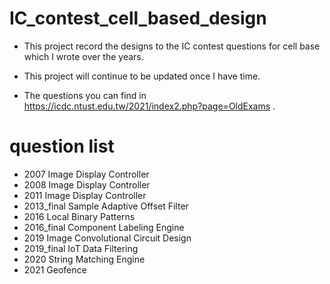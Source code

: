 # IC_contest_cell_based_design
* This project record the designs to the IC contest questions for cell base which I wrote over the years.

* This project will continue to be updated once I have time.

* The questions you can find in https://icdc.ntust.edu.tw/2021/index2.php?page=OldExams .

# question list
* 2007 Image Display Controller 
* 2008 Image Display Controller
* 2011 Image Display Controller
* 2013_final Sample Adaptive Offset Filter 
* 2016 Local Binary Patterns
* 2016_final Component Labeling Engine
* 2019 Image Convolutional Circuit Design
* 2019_final IoT Data Filtering 
* 2020 String Matching Engine
* 2021 Geofence
